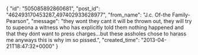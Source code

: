 {
   "id": "505085892860681",
   "post_id": "462493170453287_497402933628977",
   "from_name": "J.c. Of-the Family-Pearson",
   "message": "they wont they cant it will be thrown out, they will try to supeona a witness who has explicitly told them nothing happened and that they dont want to press charges...but these assholes chose to harass me anyways this is why im so pissed.",
   "created_time": "2013-04-21T18:47:32+0000"
 }
